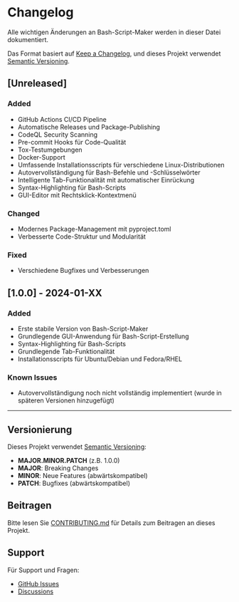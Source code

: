 # Changelog

Alle wichtigen Änderungen an Bash-Script-Maker werden in dieser Datei dokumentiert.

Das Format basiert auf [Keep a Changelog](https://keepachangelog.com/en/1.0.0/),
und dieses Projekt verwendet [Semantic Versioning](https://semver.org/spec/v2.0.0.html).

## [Unreleased]

### Added
- GitHub Actions CI/CD Pipeline
- Automatische Releases und Package-Publishing
- CodeQL Security Scanning
- Pre-commit Hooks für Code-Qualität
- Tox-Testumgebungen
- Docker-Support
- Umfassende Installationsscripts für verschiedene Linux-Distributionen
- Autovervollständigung für Bash-Befehle und -Schlüsselwörter
- Intelligente Tab-Funktionalität mit automatischer Einrückung
- Syntax-Highlighting für Bash-Scripts
- GUI-Editor mit Rechtsklick-Kontextmenü

### Changed
- Modernes Package-Management mit pyproject.toml
- Verbesserte Code-Struktur und Modularität

### Fixed
- Verschiedene Bugfixes und Verbesserungen

## [1.0.0] - 2024-01-XX

### Added
- Erste stabile Version von Bash-Script-Maker
- Grundlegende GUI-Anwendung für Bash-Script-Erstellung
- Syntax-Highlighting für Bash-Scripts
- Grundlegende Tab-Funktionalität
- Installationsscripts für Ubuntu/Debian und Fedora/RHEL

### Known Issues
- Autovervollständigung noch nicht vollständig implementiert (wurde in späteren Versionen hinzugefügt)

---

## Versionierung

Dieses Projekt verwendet [Semantic Versioning](https://semver.org/):

- **MAJOR.MINOR.PATCH** (z.B. 1.0.0)
- **MAJOR**: Breaking Changes
- **MINOR**: Neue Features (abwärtskompatibel)
- **PATCH**: Bugfixes (abwärtskompatibel)

## Beitragen

Bitte lesen Sie [CONTRIBUTING.md](CONTRIBUTING.md) für Details zum Beitragen an dieses Projekt.

## Support

Für Support und Fragen:
- [GitHub Issues](https://github.com/securebitsorg/bash-script-maker/issues)
- [Discussions](https://github.com/securebitsorg/bash-script-maker/discussions)
